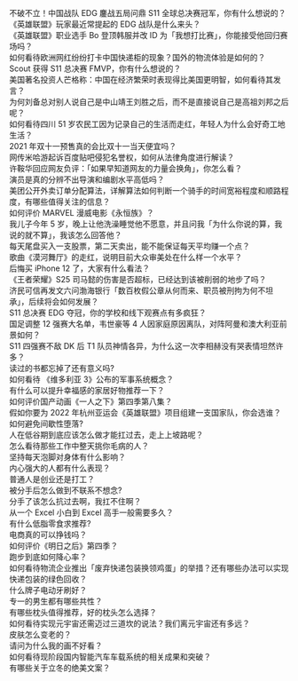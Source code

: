 不破不立！中国战队 EDG 鏖战五局问鼎 S11 全球总决赛冠军，你有什么想说的？  
《英雄联盟》玩家最近常提起的 EDG 战队是什么来头？  
《英雄联盟》职业选手 Bo 登顶韩服并改 ID 为「我想打比赛」，你能接受他回归赛场吗？  
如何看待欧洲网红纷纷打卡中国快递柜的现象？国外的物流体验是如何的？  
Scout 获得 S11 总决赛 FMVP，你有什么想说的？  
美国著名投资人芒格称：中国在经济繁荣时表现得比美国更明智，如何看待其发言？  
为何刘备总对别人说自己是中山靖王刘胜之后，而不是直接说自己是高祖刘邦之后呢？  
如何看待四川 51 岁农民工因为记录自己的生活而走红，年轻人为什么会好奇工地生活？  
2021 年双十一预售真的会比双十一当天便宜吗？  
网传米哈游起诉百度贴吧侵犯名誉权，如何从法律角度进行解读？  
许鞍华回应网友负评：「如果早知道网友的力量会换角」，你怎么看？  
演员是真的分辨不出导演和编剧水平高低吗？  
美团公开外卖订单分配算法，详解算法如何判断一个骑手的时间宽裕程度和顺路程度，有哪些值得关注的信息？  
如何评价 MARVEL 漫威电影《永恒族》？  
我儿子今年 5 岁，晚上让他洗澡睡觉他不愿意，并且问我「为什么你说的算，我说的就不算」，我该怎么回答他？  
每天尾盘买入一支股票，第二天卖出，能不能保证每天平均赚一个点？  
歌曲《漠河舞厅》的走红，说明目前大众审美处在什么样一个水平？  
后悔买 iPhone 12 了，大家有什么看法？  
《王者荣耀》S25 司马懿的伤害是否超标，已经达到该被削弱的地步了吗？  
济民可信再发文六问渤海银行「数百枚假公章从何而来、职员被刑拘为何不坦承」，后续将会如何发展？  
S11 总决赛 EDG 夺冠，你的学校和线下观赛点有多疯狂？  
国足调整 12 强赛大名单，韦世豪等 4 人因家庭原因离队，对阵阿曼和澳大利亚前景如何？  
S11 四强赛不敌 DK 后 T1 队员神情各异，为什么这一次李相赫没有哭表情坦然许多？  
读过的书都忘掉了还有意义吗?  
如何看待 《维多利亚 3》公布的军事系统概念？  
有什么可以提升幸福感的家居好物推荐一下？  
如何评价国产动画《一人之下》第四季第八集？  
假如你要为 2022 年杭州亚运会《英雄联盟》项目组建一支国家队，你会选谁？  
如何避免间歇性堕落?  
人在低谷期到底应该怎么做才能扛过去，走上上坡路呢？  
怎么看待那些工作中整天挑你毛病的人？  
坚持每天泡脚对身体有什么影响？  
内心强大的人都有什么表现？  
普通人是创业还是打工？  
被分手后怎么做到不联系不想念?  
分手了该怎么抗过去啊，我扛不住啊？  
从一个 Excel 小白到 Excel 高手一般需要多久？  
有什么低脂零食求推荐?  
电商真的可以挣钱吗？  
如何评价《明日之后》第四季？  
跑步到底如何降心率？  
如何看待物流企业推出「废弃快递包装换领鸡蛋」的举措？还有哪些办法可以实现快递包装的绿色回收？  
什么牌子电动牙刷好？  
专一的男生都有哪些共性？  
有哪些枕头值得推荐，好的枕头怎么选择？  
如何看待实现元宇宙还需迈过三道坎的说法？我们离元宇宙还有多远？  
皮肤怎么变老的？  
请问为什么我的画不好看？  
如何看待现阶段国内智能汽车车载系统的相关成果和突破？  
有哪些关于立冬的绝美文案？  
